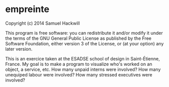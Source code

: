 empreinte
=========

Copyright (c) 2014 Samuel Hackwill

This program is free software: you can redistribute it and/or modify
it under the terms of the GNU General Public License as published 
by the Free Software Foundation, either version 3 of the License, 
or (at your option) any later version.

This is an exercice taken at the ESADSE school of design in Saint-Étienne, France.
My goal is to make a program to visualize who's worked on an object, a service, etc. 
How many unpaid interns were involved?
How many unequiped labour were involved?
How many stressed executives were involved?
